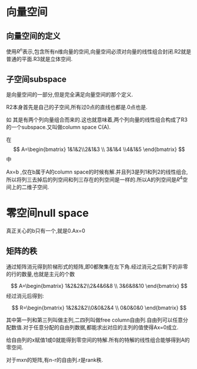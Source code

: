 
# 向量空间

## 向量空间的定义

使用$R^n$表示,包含所有n维向量的空间,向量空间必须对向量的线性组合封闭.R2就是普通的平面.R3就是立体空间.

## 子空间subspace

是向量空间的一部分,但是完全满足向量空间的那个定义.

 R2本身首先是自己的子空间,所有过0点的直线也都是.0点也是.

如
其是有两个列向量组合而来的.这也就意味着,两个列向量的线性组合构成了R3的一个subspace.又叫做column space C(A).

在$$
A=\begin{bmatrix} 1&1&2\\2&1&3 \\ 3&1&4 \\4&1&5 \end{bmatrix} 
$$中

Ax=b ,仅在b属于A的column space的时候有解.并且列3是列1和列2的线性组合,所以将列三去掉后的列空间和列三存在的列空间是一样的.所以A的列空间是$R^4$空间上的二维子空间.

# 零空间null space

真正关心的b只有一个,就是0.Ax=0

## 矩阵的秩

通过矩阵消元得到阶梯形式的矩阵,即0都聚集在左下角.经过消元之后剩下的非零的行的数量,也就是主元的个数

$$
A=\begin{bmatrix} 1&2&2&2\\2&4&6&8 \\ 3&6&8&10  \end{bmatrix} 
$$
经过消元后得到:

$$
R=\begin{bmatrix} 1&2&2&2\\0&0&2&4 \\ 0&0&0&0  \end{bmatrix} 
$$

其中第一列和第三列叫做主列,二四列叫做free column自由列.自由列可以任意分配数值.对于任意分配的自由列数据,都能求出对应的主列的值使得Ax=0成立.

给自由列的x赋值1或0就能得到零空间的特解.所有的特解的线性组合能够得到A的零空间.

对于mxn的矩阵,有n-r的自由列.r是rank秩. 